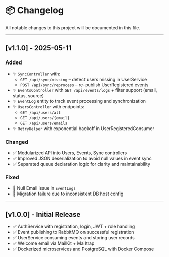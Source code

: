 # 📦 Changelog

All notable changes to this project will be documented in this file.

---

## [v1.1.0] - 2025-05-11

### Added
- ✨ `SyncController` with:
  - `GET /api/sync/missing` – detect users missing in UserService
  - `POST /api/sync/reprocess` – re-publish UserRegistered events
- ✨ `EventsController` with `GET /api/events/logs` + filter support (email, status, source)
- ✨ `EventLog` entity to track event processing and synchronization
- ✨ `UsersController` with endpoints:
  - `GET /api/users/all`
  - `GET /api/users/{email}`
  - `GET /api/users/emails`
- ✨ `RetryHelper` with exponential backoff in UserRegisteredConsumer

### Changed
- ✅ Modularized API into Users, Events, Sync controllers
- ✅ Improved JSON deserialization to avoid null values in event sync
- ✅ Separated queue declaration logic for clarity and maintainability

### Fixed
- 🐛 Null Email issue in `EventLogs`
- 🐛 Migration failure due to inconsistent DB host config

---

## [v1.0.0] - Initial Release

- ✅ AuthService with registration, login, JWT + role handling
- ✅ Event publishing to RabbitMQ on successful registration
- ✅ UserService consuming events and storing user records
- ✅ Welcome email via MailKit + Mailtrap
- ✅ Dockerized microservices and PostgreSQL with Docker Compose